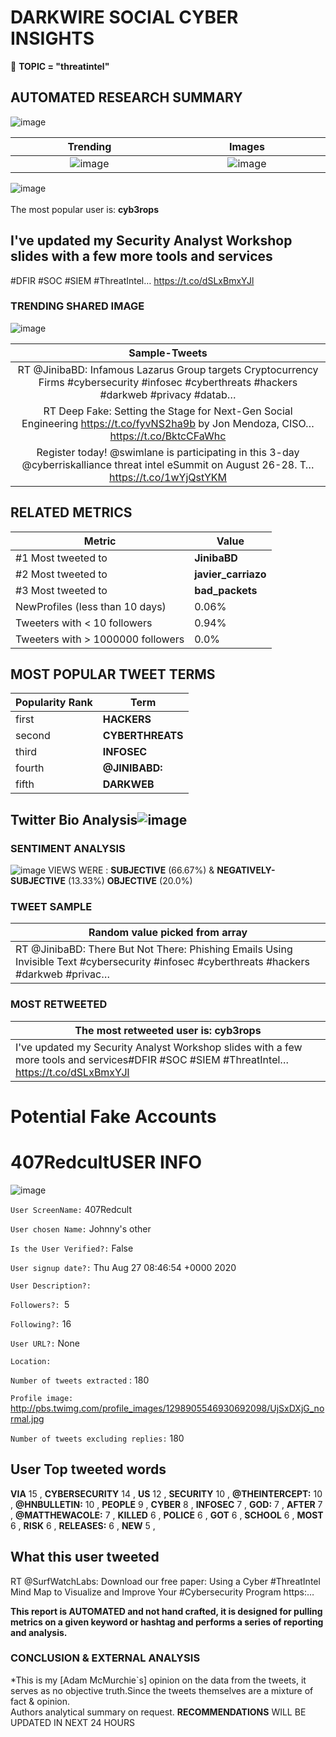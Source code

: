 # DARKWIRE SOCIAL CYBER INSIGHTS 
&#x1F34E; **TOPIC = "threatintel"**

## AUTOMATED RESEARCH SUMMARY
  ![image](darkLogo.png)   

|  Trending  |   Images | 
:-------------------------:|:-------------------------:
|  ![image](assets/threatintel/imageFile1.jpg)     <img width=200/> | ![image](assets/threatintel/imageFile2.jpg) <img width=200/> |   
 
 
![image](assets/threatintel/TWEETS.png)
<br></br>
The most popular user is: **cyb3rops**  
 

## I've updated my Security Analyst Workshop slides with a few more tools and services

#DFIR #SOC #SIEM #ThreatIntel… https://t.co/dSLxBmxYJl 

  




### TRENDING SHARED IMAGE

![image](assets/threatintel/twitterPostedImage.png)



|                **Sample-Tweets**        |
| :-------------: |
| RT @JinibaBD: Infamous Lazarus Group targets Cryptocurrency Firms   #cybersecurity #infosec #cyberthreats #hackers #darkweb #privacy #datab… |
| RT Deep Fake: Setting the Stage for Next-Gen Social Engineering https://t.co/fyvNS2ha9b by Jon Mendoza, CISO… https://t.co/BktcCFaWhc |
| Register today! @swimlane is participating in this 3-day @cyberriskalliance threat intel eSummit on August 26-28. T… https://t.co/1wYjQstYKM |

## RELATED METRICS<br>
| Metric | Value |
| ------------- | ------------- |
| #1 Most tweeted to  | **JinibaBD** |
| #2 Most tweeted to  | **javier_carriazo** |
| #3 Most tweeted to  | **bad_packets** |
| NewProfiles (less than 10 days) | 0.06%  |
| Tweeters with < 10 followers  | 0.94%|
| Tweeters with > 1000000 followers  | 0.0%  |



## MOST POPULAR TWEET TERMS 


| Popularity Rank  | Term |
| ------------- | ------------- |
| first  | **HACKERS**  |
| second  | **CYBERTHREATS**  |
| third  | **INFOSEC** |
| fourth  | **@JINIBABD:**  |
| fifth  | **DARKWEB**  |


## Twitter Bio Analysis![image](assets/threatintel/BIO.png)
### SENTIMENT ANALYSIS
![image](assets/threatintel/sentiment.png)
VIEWS WERE : **SUBJECTIVE**  (66.67%) & **NEGATIVELY-SUBJECTIVE** (13.33%) **OBJECTIVE** (20.0%)

### TWEET SAMPLE 
| Random value picked from array |
| ------------- |
|RT @JinibaBD: There But Not There: Phishing Emails Using Invisible Text #cybersecurity #infosec    #cyberthreats #hackers  #darkweb #privac… |

### MOST RETWEETED 

| The most retweeted user is: **cyb3rops**  |
| ------------- |
| I've updated my Security Analyst Workshop slides with a few more tools and services#DFIR #SOC #SIEM #ThreatIntel… https://t.co/dSLxBmxYJl |

# Potential Fake Accounts
 
# 407RedcultUSER INFO
![image](http://pbs.twimg.com/profile_images/1298905546930692098/UjSxDXjG_normal.jpg)
 
`User ScreenName:` 407Redcult 
 
`User chosen Name:` Johnny's other 
 
`Is the User Verified?:` False 
 
`User signup date?:` Thu Aug 27 08:46:54 +0000 2020 
 
`User Description?:`  
 
`Followers?: `5 
 
`Following?:` 16 
 
`User URL?:` None 
 
`Location:`  
 
`Number of tweets extracted`  : 180 
 
`Profile image:` http://pbs.twimg.com/profile_images/1298905546930692098/UjSxDXjG_normal.jpg 
 
`Number of tweets excluding replies:` 180 
 

 

 
## User Top tweeted words 
 
**VIA** 15 , **CYBERSECURITY** 14 , **US** 12 , **SECURITY** 10 , **@THEINTERCEPT:** 10 , **@HNBULLETIN:** 10 , **PEOPLE** 9 , **CYBER** 8 , **INFOSEC** 7 , **GOD:** 7 , **AFTER** 7 , **@MATTHEWACOLE:** 7 , **KILLED** 6 , **POLICE** 6 , **GOT** 6 , **SCHOOL** 6 , **MOST** 6 , **RISK** 6 , **RELEASES:** 6 , **NEW** 5 , 
 
## What this user tweeted
 
RT @SurfWatchLabs: Download our free paper: Using a Cyber #ThreatIntel Mind Map to Visualize and Improve Your #Cybersecurity Program https:…
 

<b> This report is AUTOMATED and not hand crafted, it is designed for pulling metrics on a given keyword or hashtag and performs a series of reporting and analysis.</b>  
### CONCLUSION & EXTERNAL ANALYSIS

*This is my [Adam McMurchie`s] opinion on the data from the tweets, it serves as no objective truth.Since the tweets themselves are a mixture of fact & opinion.<br>
Authors analytical summary on request.
**RECOMMENDATIONS** WILL BE UPDATED IN NEXT  24 HOURS <br>